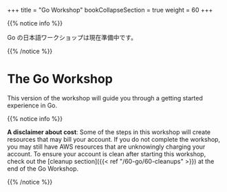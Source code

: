 +++
title = "Go Workshop"
bookCollapseSection = true
weight = 60
+++

{{% notice info %}}

Go の日本語ワークショップは現在準備中です。

{{% /notice %}}


# The Go Workshop

This version of the workshop will guide you through a getting started experience in Go.

{{% notice info %}}

**A disclaimer about cost**: Some of the steps in this workshop will create resources that
may bill your account. If you do not complete the workshop, you may still have AWS resources 
that are unknowingly charging your account. To ensure your account is clean after starting
this workshop, check out the [cleanup section]({{< ref "/60-go/60-cleanups" >}}) at the end of the Go Workshop.

{{% /notice %}}
